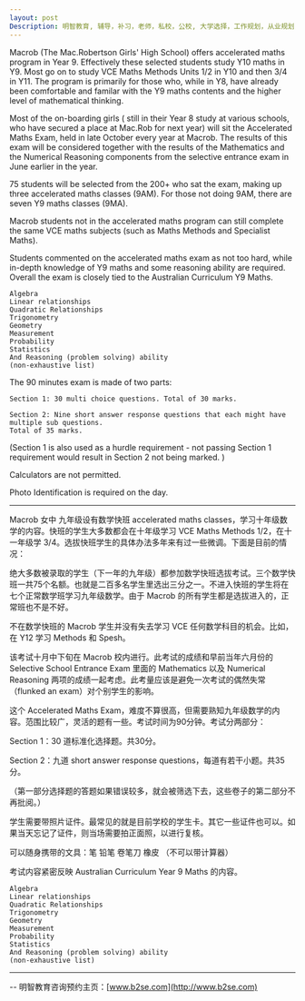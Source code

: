 ```yaml
---
layout: post
Description: 明智教育, 辅导，补习，老师，私校，公校, 大学选择，工作规划，从业规划，天才儿童是浮云，澳洲学生挫折教育，儿童空间推理，空间理解能力， 自我观对学习成绩的影响，Universities Selection, Career Education, Career Advisors, Guidance, Melbourne Private Schools, Selective Schools, Writing tutoring, Interviews tutoring, Resume Writing, Spatial skills, Failures help gifted children，Critical and creative thinking involves reasoning, using and analysing evidence, and applying knowledge to find creative solutions to complex problems；Verbal Reasoning, Decision Making, Quantitative Reasoning, Abstract Reasoning, Situational Judgement, self-concept and school results, school marks, gender differences in STEM subjects, 
---
```


Macrob (The Mac.Robertson Girls' High School) offers accelerated maths program in Year 9. Effectively these selected students study Y10 maths in Y9. Most go on to study VCE Maths Methods Units 1/2 in Y10 and then 3/4 in Y11. The program is primarily for those who, while in Y8, have already been comfortable and familar with the Y9 maths contents and the higher level of mathematical thinking.

Most of the on-boarding girls ( still in their Year 8 study at various schools, who have secured a place at Mac.Rob for next year) will sit the Accelerated Maths Exam, held in late October every year at Macrob.  The results of this exam will be considered together with the results of the Mathematics and the Numerical Reasoning components from the selective entrance exam in June earlier in the year.

75 students will be selected from the 200+ who sat the exam, making up three accelerated maths classes (9AM). For those not doing 9AM, there are seven Y9 maths classes (9MA). 

Macrob students not in the accelerated maths program can still complete the same VCE maths subjects (such as Maths Methods and Specialist Maths).   

Students commented on the accelerated maths exam as not too hard,  while in-depth knowledge of Y9 maths and some reasoning ability are required. Overall the exam is closely tied to the Australian Curriculum Y9 Maths.


	Algebra
	Linear relationships
	Quadratic Relationships
	Trigonometry
	Geometry
	Measurement
	Probability
	Statistics
	And Reasoning (problem solving) ability
	(non-exhaustive list) 

The 90 minutes exam is made of two parts:

	Section 1: 30 multi choice questions. Total of 30 marks.

	Section 2: Nine short answer response questions that each might have multiple sub questions. 
	Total of 35 marks.

(Section 1 is also used as a hurdle requirement - not passing Section 1 requirement would result in Section 2 not being marked. )

Calculators are not permitted.

Photo Identification is required on the day.

---------------



Macrob 女中 九年级设有数学快班 accelerated maths classes，学习十年级数学的内容。快班的学生大多数都会在十年级学习 VCE Maths Methods 1/2，在十一年级学 3/4。选拔快班学生的具体办法多年来有过一些微调。下面是目前的情况：

绝大多数被录取的学生（下一年的九年级）都参加数学快班选拔考试。三个数学快班一共75个名额。也就是二百多名学生里选出三分之一。不进入快班的学生将在七个正常数学班学习九年级数学。由于 Macrob 的所有学生都是选拔进入的，正常班也不是不好。

不在数学快班的 Macrob 学生并没有失去学习 VCE 任何数学科目的机会。比如，在 Y12 学习 Methods 和 Spesh。 

该考试十月中下旬在 Macrob 校内进行。此考试的成绩和早前当年六月份的 Selective School Entrance Exam 里面的 Mathematics 以及 Numerical Reasoning 两项的成绩一起考虑。此考量应该是避免一次考试的偶然失常（flunked an exam）对个别学生的影响。


这个 Accelerated Maths Exam，难度不算很高，但需要熟知九年级数学的内容。范围比较广，灵活的题有一些。考试时间为90分钟。考试分两部分：

Section 1：30 道标准化选择题。共30分。

Section 2：九道 short answer response questions，每道有若干小题。共35分。

（第一部分选择题的答题如果错误较多，就会被筛选下去，这些卷子的第二部分不再批阅。）

学生需要带照片证件。最常见的就是目前学校的学生卡。其它一些证件也可以。如果当天忘记了证件，则当场需要拍正面照，以进行复核。

可以随身携带的文具：笔
铅笔
卷笔刀
橡皮
（不可以带计算器）


考试内容紧密反映 Australian Curriculum Year 9 Maths 的内容。

	Algebra
	Linear relationships
	Quadratic Relationships
	Trigonometry
	Geometry
	Measurement
	Probability
	Statistics
	And Reasoning (problem solving) ability
	(non-exhaustive list) 



	
--------
-- 明智教育咨询预约主页：[www.b2se.com](http://www.b2se.com)

